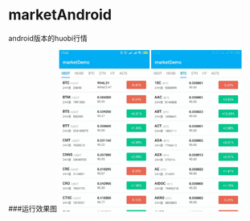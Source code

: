 # marketAndroid
android版本的huobi行情

###运行效果图
<img src="https://github.com/chenyan-github/marketAndroid/blob/master/WechatIMG2.jpeg" width = "180" height = "320"/>
<img src="https://github.com/chenyan-github/marketAndroid/blob/master/WechatIMG1.jpeg" width = "180" height = "320"/>
